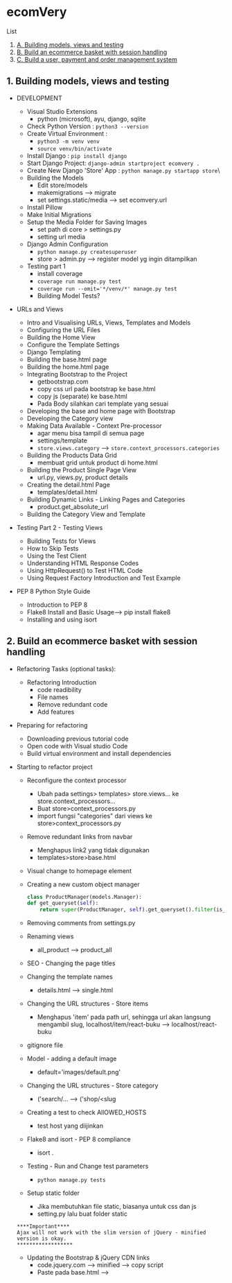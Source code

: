 # ecomVery
List
1. [ A. Building models, views and testing ](#A)
2. [ B. Build an ecommerce basket with session handling ](#B)
3. [ C. Build a user, payment and order management system](#C)

<a name="A"></a>
## 1. Building models, views and testing
- DEVELOPMENT
    - Visual Studio Extensions
        - python (microsoft), ayu, django, sqlite
    - Check Python Version : `python3 --version`
    - Create Virtual Environment : 
        - `python3 -m venv venv`
        - `source venv/bin/activate`
    - Install Django : `pip install django`
    - Start Django Project: `django-admin startproject ecomvery .`
    - Create New Django 'Store' App : `python manage.py startapp store`\
    - Building the Models
        - Edit store/models
        - makemigrations --> migrate
        - set settings.static/media --> set ecomvery.url
    - Install Pillow
    - Make Initial Migrations
    - Setup the Media Folder for Saving Images
        - set path di core > settings.py
        - setting url media
    - Django Admin Configuration
        - `python manage.py createsuperuser`
        - store > admin.py --> register model yg ingin ditampilkan
    - Testing part 1
        - install coverage
        - `coverage run manage.py test`
        - `coverage run --omit='*/venv/*' manage.py test`
        - Building Model Tests?

- URLs and Views
    - Intro and Visualising URLs, Views, Templates and Models
    - Configuring the URL Files
    - Building the Home View
    - Configure the Template Settings
    - Django Templating
    - Building the base.html page
    - Building the home.html page
    - Integrating Bootstrap to the Project
        - getbootstrap.com
        - copy css url pada bootstrap ke base.html
        - copy js (separate) ke base.html
        - Pada Body silahkan cari template yang sesuai
    - Developing the base and home page with Bootstrap
    - Developing the Category view
    - Making Data Available - Context Pre-processor
        - agar menu bisa tampil di semua page
        - settings/template
        - `store.views.category` --> `store.context_processors.categories`
    - Building the Products Data Grid
        - membuat grid untuk product di home.html
    - Building the Product Single Page View
        - url.py, views.py, product details
    - Creating the detail.html Page
        - templates/detail.html
    - Building Dynamic Links - Linking Pages and Categories
        - product.get_absolute_url
    - Building the Category View and Template

- Testing Part 2 - Testing Views
    - Building Tests for Views
    - How to Skip Tests
    - Using the Test Client
    - Understanding HTML Response Codes
    - Using HttpRequest() to Test HTML Code
    - Using Request Factory Introduction and Test Example

- PEP 8 Python Style Guide
    - Introduction to PEP 8
    - Flake8 Install and Basic Usage--> pip install flake8
    - Installing and using isort

<a name="B"></a>
## 2. Build an ecommerce basket with session handling
- Refactoring Tasks (optional tasks):
    - Refactoring Introduction
        - code readibility
        - File names
        - Remove redundant code
        - Add features
- Preparing for refactoring
    - Downloading previous tutorial code
    - Open code with Visual studio Code
    - Build virtual environment and install dependencies
- Starting to refactor project
    - Reconfigure the context processor
        - Ubah pada settings> templates> store.views... ke store.context_processors...
        - Buat store>context_processors.py
        - import fungsi "categories" dari views ke store>context_processors.py
    - Remove redundant links from navbar
        - Menghapus link2 yang tidak digunakan
        - templates>store>base.html
    - Visual change to homepage element
    
    - Creating a new custom object manager
        ```py
        class ProductManager(models.Manager):
        def get_queryset(self):
            return super(ProductManager, self).get_queryset().filter(is_active=True)
        ```
    - Removing comments from settings.py
    - Renaming views
        - all_product --> product_all
    - SEO - Changing the page titles 
    - Changing the template names
        - details.html --> single.html
    - Changing the URL structures - Store items
        - Menghapus 'item' pada path url, sehingga url akan langsung mengambil slug, localhost/item/react-buku --> localhost/react-buku
    - gitignore file
    - Model - adding a default image
        - default='images/default.png'
    - Changing the URL structures - Store category
        - ('search/<slug>... --> ('shop/<slug
    - Creating a test to check AllOWED_HOSTS
        - test host yang diijinkan
    - Flake8 and isort - PEP 8 compliance
        - isort .
    - Testing - Run and Change test parameters
        - `python manage.py tests`
    - Setup static folder
        - Jika membutuhkan file static, biasanya untuk css dan js
        - setting.py lalu buat folder static
    ```
    ****Important****
    Ajax will not work with the slim version of jQuery - minified version is okay.
    ******************
    ```

    - Updating the Bootstrap & jQuery CDN links
        - code.jquery.com --> minified --> copy script
        - Paste pada base.html --> <script>
    - Finished refactoring
        - kode mudah dibaca
        - penamaan files
        - menghilangkan kode yang tumpang tindih/redundant
        - menambahkan fitur
- Introducing Sessions (optional step):
    - Pengenalan session
        - session adalah informasi yang bersifat sementara dan interaktif
        - satu user per session - melakukan perubahan data berdasarkan per kunjungan user
        - Menyimpan data pada server-side
        - User menerima session ID
        - session ID dibutuhkan untuk pengambilan data
    - Visual explanation of sessions - penjelasan
         - ![session](https://user-images.githubusercontent.com/24581953/143838596-0e442daf-eec2-46ab-b222-b0e3bf1d0177.jpg)
    - Viewing the Django database - session table
        - plugin SQLlite-vscode
        - sudo install sqlite
        - table django_session
        - cek session by shell:
            - python manage.py shell
            ```
            from django.contrib.sessions.models import Session
            s = Session.objects.get(pk='5n6oxua39ths121v1r2ptjb68d9kqm5w')
            s.get_decoded()
            ```
    - Viewing the session in the browser console
    ![sessions](https://user-images.githubusercontent.com/24581953/144684799-90811cde-912f-468f-8c8d-ab17530054ea.jpg)
    ![sessions2](https://user-images.githubusercontent.com/24581953/144684821-fc5f9842-bd08-41ae-b1bc-32ad6db55957.jpg)
    - Django required resources to enable sessions
    ![sessions3](https://user-images.githubusercontent.com/24581953/144684838-73c4cf78-6958-4c1d-9180-d7601df66e5b.jpg)

![session part1](https://user-images.githubusercontent.com/24581953/145327404-5552acb6-0144-43ee-af71-a280f3cf0731.jpg)
- Development Part 1.0 (Setup):
    - Introduction
    - Create a new app - basket
        - `python manage.py createapp basket`
    - Remove unnecessary files
        - hapus `test.py` dan `admin.py`
    - core basket urls --> ` core > urls.py > path('basket/', include('basket.urls', namespace='basket')),` --> semua url yg berhubungan dg basket diarahkan ke `basket > urls.py`
    - basket summary url --> `basket > urls.py > 'path('', views.basket_summary, name='basket_summary'),'`
    - basket summary view --> `basket > views.py > def basket_summary()'`
    - basket summary template --> `templates > store > basket > summary.html` --> basic saja, nanti di update di 2.0
    - Making the basket icon/button for the navbar --> `https://getbootstrap.com/docs/5.0/components/buttons/`
    - VSC extension for formatting HTML/Python template files
        - plugin -BEAUTIFY untuk merapikan html/js > `command: beautify file`

- Development Part 1.2 (Create a Session & Context processor):
    - Building sessions
        - `basket > basket.py`
        - `class Basket() > def __init__()` --> function yang diakses pertama kali
    - Building the context_processor file
        -
        ```
        fungsi context_processors adalah sebuah metode untuk mempermudah kita menampilkan data secara global tanpa harus membuat fungsi yang saama berulang kali di banyak views / templates.
        ```
        - `basket > context_processors.py > def basket()`
        - `core > TEMPLATES=[] > OPTIONS:{} > 'basket.context_processors.basket',` --> registrasi di core
    - Testing the initial session setup
        - `basket.py > 'def __init__'`
        - set skey --> `...basket = self.session['skey'] = {'number': 12345}`
        - cari session id di browser --> inspect/application/cookies
        - atau bisa cek di table database sqlite3 > django_session
        - `python manage.py shell`
            ```py
            from django.contrib.sessions.models import Session

            s = Session.objects.get(pk='i0zrp54n5lrynjkqe0eqfqqtm5qu2803')
            s.get_decoded()

            output = 12345
            ```
- Development Part 1.3 (Add to session functionality):
    - Building the add to basket button functionality (Ajax)
        - Tujuan: Memfungsikan tombol add to basket pada single.html
        - Pastikan versi jquery update pada `base.html`
        - basket add template -->
            - `templates > products > single.html > ...id="add-button" value="{{product.id}}..."`
            - `templates > products > single.html > AJAX Script -->$(document).on('click', '#add-button', function (e) { ...`
        - basket add url --> `basket > urls.py > 'path('add/',views.basket_add, name='basket_add'),'`
        - basket add view --> `basket > views.py > def basket_add()`
        - basket.py --> `basket > basket.py > basket class () --> def add()`
        - tes fungsi add to basket button pada single.html berupa (json response)  --> `basket > views.py > basket_add()`
        ```py
        from django.http import JsonResponse
        ...
        response = JsonResponse({'test':'data'})
        return response
        ```
        ```py
        python manage.py shell

        # Sebelum button 'add to basket' di tekan
        from django.contrib.sessions.models import Session
        s = Session.objects.get(pk='i0zrp54n5lrynjkqe0eqfqqtm5qu2803')
        s.get_decoded()
        {'skey': {}} # kosong

        # Setelah button 'add to basket' di tekan
        {'skey': {'1': {'price': '40.00', 'qty': 1}}} 
        ```
    - Adding the Qty to the session data
        - Tujuan: Tes Fungsi `Quantity drop down select` pada single.html
        - Untuk tes console, tambahkan pada script ajax `console.log($('#select option: selected').text())`
        - `views.py > basket_add()`
            ```py
            ...
            basket.add(product=product, qty=product_qty)

            basketqty = basket.__len__()
            response = JsonResponse({'qty': basketqty})
            ```
        - Tes tombol quantity & add to basket, --> inspect > console, output: 1,2,3,4
        - Hasil akhir. pilih quantity --> tekan basket button = basket total. ketika memilih produk lain, akan otomatis menambah jumlah basket 
        

![session-delete](https://user-images.githubusercontent.com/24581953/145327750-fc8a2e58-2f12-4a15-be7a-af745bd3f319.jpg)
- Development Part 2.0 (Deleting basket/session data): test
    - Tujuan: Halaman kumpulan produk yang masuk di basket dg fitur add & delete button
    - Updating `templates > basket > summary.html`
        ```py
        {% for item in basket %}
        {% with product=item.product %}
        ...<div data-index="{{product.id}}..."
        ```
    - Iterating over the session data
        - `basket > basket.py >  def __iter__()`
    - Get the total price of the basket items
        - `basket > basket.py > def get_total_price()`

- Development Part 2.1(Front-end - deleting basket/session data):
    - Delete basket ( AJAX )
        - Tujuan: Memfungsikan tombol delete pada `templates > basket > summary.html`
        - basket delete template- -> updating summary.html
            - `templates > basket > summary.html > ...id="delete-button" data-index="{{product.id}}...`
            - `templates > basket > summary.html > AJAX script -->  $(document).on('click', '.delete-button', function (e) { ...`
        - basket delete url --> `basket > urls.py > 'path('delete/',views.basket_delete, name='basket_delete'),'`
        - basket delete view --> `basket > views.py > def basket_delete()`
    - Handling remove items in the basket class
        - `basket > basket.py > def delete()`
        - `basket > basket.py > def save()`
    - Resolving the unique DOM ID issue with Ajax
        - Issue : setelah tombol delete ditekan, harus di refresh dulu baru product bisa terhapus
        - `...data-index="{{product.id}}..."`

    - Removing elements from the page with JavaScript ( AJAX )
        - templates > basket > summary.html
        ```js
        ...
        success: function (json) {
            $('.product-item[data-index="' + prodid + '"]').remove();
            document.getElementById("subtotal").innerHTML = json.subtotal;
            document.getElementById("basket-qty").innerHTML = json.qty
        },
        ...
        ```

![sessions-update](https://user-images.githubusercontent.com/24581953/145501050-fc317711-948f-42b5-989b-84e8a09814e4.jpg)

- Development Part 3.0 (Updating basket/session data):
    - Capturing the user selection
    - Update basket ( AJAX )
        - Tujuan: Memfungsikan tombol quantity & update pada `templates > basket > summary.html`
        - basket update template- -> updating summary.html
            - `templates > basket > summary.html > ...id="update-button" data-index="{{product.id}}...`
            - `templates > basket > summary.html > AJAX script -->  $(document).on('click', '.update-button', function (e) {`
        - basket delete url --> `basket > urls.py > 'path('update/',views.basket_update, name='basket_update'),'`
        - basket delete view --> `basket > views.py > def basket_update()`
    - Updating the front-end code for update (AJAX code)
        - `templates > basket > summary.html`
        ```js
            success: function (json) {
            document.getElementById("basket-qty").innerHTML = json.qty
            document.getElementById("subtotal").innerHTML = json.subtotal
        },
        ```
        ```js
        ...
        Sub Total: Rp. <div id="subtotal" class="d-inline-flex">{{basket.get_total_price}}
        ...
        ```
    - Resolving known issues
    3.50
    harus di refresh baru berubah
    
    - Resolving final issue

- Testing
    - Introduction : python manage.py test
    - Running existing tests
        - store > tests > test_views.py
        ```py
         - deactivated test_view_function() after web using a session
         - add 'session test code' to test_homepage_html()

         from importlib import import_module
         from django.conf import settings

         ...
         def test_homepage_html()
         ...
         engine = import_module(settings.SESSION_ENGINE) 
         request.session = engine.SessionStore()
         ...

        ```
        
    - Running coverage - assessing tests required
        
        - `coverage run manage.py test`
        - `coverage run --omit='*/venv/*' manage.py test`
        - `coverage html`
        - htmlcov > index.html
        - Note:
            - (__init__.py di setiap folder test mengindikasikan folder tersebut yang akan dieksekusi untuk test)
            - setelah melakukan perubahan pada test langkah coverage diulangi sehingga html lama ter replace

    - Building tests for the basket app
        - `basket > test > test_views.py`
        - lakukan coverage

<a name="C"></a>
## 3. Build a user, payment and order management system
- screenshot `user`
- Changing the UI of the templates
    - static > core > css > base.css --> override bootstrap, dropdown menu, font, nav, logo, footer
    - static > basket > css > basket.css -->
    - Inject ke templates > store > base.html
- Finished updating templates
    -Code after refactoring https://github.com/veryacademy/django...

- Stage 1.0 - User management

    - Introduction
    - Start building the user app
        - `python manage.py startapp account`
        - core > register 'account'
    - Building the user model
        - account > models
            - class UserBase()
                - UserBase models
                - `pip install django-countries` --> untuk country fields
        
            - class CustomAccountManager()
                - def createSuperUser()
                - def createuser()
        - core > settings.py > 
            ```py
            AUTH_USER_MODEL = "account.UserBase"
            LOGIN_REDIRECT_URL = "/account/dashboard"
            LOGIN_URL = "/account/login/"
            ```
    - Updating the products model
        - store > models.py > class Product()
            - `created_by = models.ForeignKey(settings.AUTH_USER_MODEL, on_delete=models.CASCADE, related_name='product_creator')`
    - User admin 
        - account > admin.py > `admin.site.register(UserBase)`
    - Migrate
        - `python manage.py makemigration && python manage.py migrate`
        - `python manage.py createsuperuser`
        - `python manage.py runserver`
        - 127.0.0.1/admin/ --> login menggunakan email

- Stage 1.1 - User signup with email confirmation

    - Start building user signup
    - Building the form
        - `account > forms.py > registrationForm()`
    - Building the view
        - `account > views.py > account_register()`
    - Generating hash keys in Django
        - account > token.py
        - `pip install six`
    - Finishing the email setup
        - `account > views.py`
        ```py
        from django.utils.encoding import force_bytes, force_text
        from django.utils.http import urlsafe_base64_decode, urlsafe_base64_encode
        ```
        - `account > views.py > def account_register() > #setup email`
    - Building the email template
        - `templates > account > registration > account_activation_email.html`
    - Building the registration template
        - `templates > account > registration > register.html`
    - Building the registration URL
        - `core > urls.py > path('account/', include('account.urls', namespace='account')),`
        - `account > urls.py > path('register/', views.account_register, name='register'),`
    - Finishing the registration form
        - `account > forms.py > RegistrationForm() --> clean_username(), clean_password2(), clean_email(), __init__()`
    - Templating and final functions
        - `core > settings.py > EMAIL_BACKEND = 'django.core.mail.backends.console.EmailBackend'`
        - `account > urls.py > path('activate/<slug:uidb64>/<slug:token>)/', views.account_activate, name='activate'),`
        - `template > account > registration > account_activation_email.html`
        - `account > views.py > account_activate()`
        - `template > account > registration > activation_invalid.html`
        - `account > urls.py > path('dashboard/', views.dashboard, name='dashboard'),`
        - decorators
            - account > views.py
            ```py
            ...
            from django.contrib.auth.decorators import login_required
            ...
            @login_required
            def dashboard(request):
            ...
            
            

            ```
         
    - Building up the dashboard
        - `template > account > user > dashboard.html`

- Stage 1.2 - Login/Logout
    - Login
        - `account > urls.py > path('login/', auth_views.LoginView.as_view(template_name='account/registration/login.html', form_class=UserLoginForm), name='login'),`
    - Login form 
        - account > forms.py > 
            - `from django.contrib.auth.forms import (AuthenticationForm, PasswordResetForm,SetPasswordForm)`
            - `UserLoginForm()`
    - Login template
        - `template > account > registration > login.html`
    - Logout URL and link updates
        - `account > urls.py > path('logout/', auth_views.LogoutView.as_view(next_page='/account/login/'), name='logout'),`
        - templates > store > products > base.html >
        ```py
        ...
        <a type="button" role="button" href="{% url "account:logout" %}"
        ...
        ```

- Stage 1.3 Update/Edit and delete account
    - Edit user 
    - URL for edit user profile
        - `account > urls.py > path('profile/edit/', views.edit_details, name='edit_details'),`
    - Create view for profile edit
        - `account > views.py >`
            ```py
            ...
            @login_required
            def edit_details(request):
            ...
            ```
    - Create form for profile edit
        - `account > forms.py > UserEditForm()` 
    - Profile edit template
        - `templates > account > user > edit_details.html`
    - Delete user
        - `account > urls.py > path('profile/delete_user/', views.delete_user, name='delete_user'),`
        - `account > urls.py > path('profile/delete_confirm/', TemplateView.as_view(template_name="account/user/delete_confirm.html"), name='delete_confirmation'),`
        - `account > views >`
            ```py
            ...
            @login_required
            def delete_user(request):
            ...
            ```
        - `templates > account > user > delete_confirm.html`
    - Forgotten password
        - `account > urls.py >`
            ```py
            ...
            path('password_reset/', auth_views.PasswordResetView.as_view ...
            path('password_reset_confirm/<uidb64>/<token>', auth_views.PasswordResetConfirmView.as_view...
            path('password_reset/password_reset_email_confirm/',TemplateView.as_view ...
            path('password_reset_confirm/Mg/password_reset_complete/',TemplateView.as_view...
            ...
            ```
        - `account > forms.py` >
            ```py
            PwdResetForm()
            PwdResetConfirmForm()
            ```
    
    - Email template
        - `templates > account > password_reset_email.html`
    - Password reset template
        - `templates > account > password_reset_form.html`
        - `templates > account > reset_status.html`

- Stage 2.0 - Payment
    - Introduction
    - Stripe payment stages
    - Build payment app
        - `python manage.py startapp payment`
        - core > registrasi 'payment'
    - Payment template
        - `templates > payment > home.html`
    - Payment URL
        - `core > urls.py > path('payment/', include('payment.urls', namespace='payment')),`
        - `payment > urls.py > path('', views.BasketView, name='basket'),`
    - Payment view
        ```py
        @login_required
        def BasketView(request):
        ```
    - Stripe Elements 
        - dashboard.stripe.com/test/apikeys --> publish key & secret key
        - 
            ```py
            def BasketView(request):
                ...
                stripe.api_key = '<SECRET KEY>'
                intent = stripe.PaymentIntent.create(
                    amount=total,
                    currency='gbp',
                    metadata={'userid': request.user.id}
                )

                return render(request, 'payment/home.html', {'client_secret': intent.client_secret})
            ```
        - `pip install stripe=2.6.3`
        - `templates > payment > home.html`
            - `<button id="submit" class="btn btn-primary w-100 fw-bold" data-secret="{{ client_secret }}">Pay</button>`
            -
            ```js
            <script>
                {% comment %} Make csrf token availble in JS files {% endcomment %}
                var CSRF_TOKEN = '{{ csrf_token }}';
            </script>
            <script src="https://js.stripe.com/v3/"></script>
            <script src="{% static 'payment/index.js' %}" data-rel-js></script>
            ```
        - `static > payment > index.js '
            ```js
            var stripe = Stripe(<PUBLISH KEY>)`
            ...
            ```
        - stripe.com/docs/stripe-js
        - lakukan transaksi
        - cek pada stripe.com apakah transaksi sudah masuk

    - Stripe CLI
        - DOC : https://stripe.com/docs/stripe-cli
        - Download the latest linux tar.gz file from https://github.com/stripe/stripe-cli/releases/latest
        - Unzip the file: tar -xvf stripe_X.X.X_linux_x86_64.tar.gz
        - Move ./stripe to your execution path. --> sudo mv stripe /usr/local/bin
        - terminal > stripe login
        - klik link auth, masukkan password di browser. Stripe CLI siap digunakan
        - Coba lakukan checkout
        - terminal > stripe listen --> setiap ada transaksi akan muncul
 
- Stage 3.0 Order capture/Management
    - Build orders app
        - `python manage.py startapp orders`
        - Registrasi di core
    - Order models
        - `orders > models.py`
        - makemigrations & migrate
    - Connect orders to payment
        - `orders > views.py`
        - `core > urls.py > path('orders/', include('orders.urls', namespace='orders')),`
        - `orders > urls.py > path('add/', views.add, name='add'),`
    - Setting up Stripe webhooks
        - `payment > views.py >`
        ```py
        @csrf_exempt
        def stripe_webhook(request):
            ...
            # Handle the event
        if event.type == 'payment_intent.succeeded':
            payment_confirmation(event.data.object.client_secret)
            ...
        ```
        - `orders > views.py > `
        ```py
        ...
        def payment_confirmation(data):
            Order.objects.filter(order_key=data).update(billing_status=True)
        ...
        ```
        - `payment > views.py`>
        ```py
        def order_placed(request):
            basket = Basket(request)
            basket.clear()
            return render(request, 'payment/orderplaced.html')

        ```
        - `templates > payment > orderplaced.html`
        - `payments > urls.py >`
            ```py        
            path('orderplaced/', views.order_placed, name='order_placed'),
            path('webhook/', views.stripe_webhook),
            ```
        - `basket > basket.py >`
        ```py
        def clear(self):
            # Remove basket from session
            del self.session['skey']
            self.save()
        ```
        - core > settings.py >
        ```py
        # Stripe Payment
        PUBLISHABLE_KEY = 'xxx'
        SECRET_KEY = 'xxx'
        STRIPE_ENDPOINT_SECRET = 'xxx'
        ```
        - `terminal > stripe listen --forward-to localhost:8000/payment/webhook/`
        - lakukan transaksi checkout, setelah berhasil akan redirect ke http://127.0.0.1:8000/payment/orderplaced/
        - pada http://127.0.0.1:8000/admin > orders, checklist Billing status seharusnya tercentang
        
    - Users orders setup in dashboard
        - core > settings.py > 
            ```py
            #Basket session ID
            BASKET_SESSION_ID = "basket"
            ```
        - templates > user > dashboard.html > {% for item in order.items.all %}
        - basket > basket.py > --ganti __init__ pada `skey`
        ```py
        from django.conf import settings

        ...
        def __init__(self, request):
            self.session = request.session
            basket = self.session.get(settings.BASKET_SESSION_ID)
            if settings.BASKET_SESSION_ID not in request.session:
                basket = self.session[settings.BASKET_SESSION_ID] = {}
            self.basket = basket
        ...
        def clear(self):
            #Remove basket from session
            del self.session[settings.BASKET_SESSION_ID]
            self.save()

        ```
    - Update basket payment with postage calculation
        - `python manage.py test`

<a name="D">Refactor</a>
## 4. Refactor
- Refactoring store templates
- Refactoring basket templates
- Refactoring account templates
- Refactoring payment templates

<a name="E">MPTT</a>
## 5. Multi-Product Types Database Implementation
- Introduction
    - Implementasinya pada sub category product, lebih mudah menentukan parent / childnya
- Content
- Preview of db schema
- Start-up project
- Black and isort vscode automation
- Sorting the requirements text
- Modularising settings.py
    - core > settings > __init__.py
    - move settings.py ke dir diatas, rename menjadi base.py
    - ubah basedir --> `BASE_DIR = Path(__file__).resolve().parent.parent.parent`
    - manage.py > `'DJANGO_SETTINGS_MODULE', 'ecomvery.settings.base'`
- Django-debug-toolbar
    - pip install django-debug-toolbar
    - pastikan core > settings --> DEBUG = True
    - core > settings > dev_debug.py
    - manage.py > `'DJANGO_SETTINGS_MODULE', 'ecomvery.settings.dev_debug'`
    - core > urls.py >  `path("__debug__/", include(debug_toolbar.urls)),`
- Database schema walkthrough
    - dbdiagram.io/d
    - _documentation > database_schema.txt
- Building the database
    - hapus model database lama
    - pip install django-mptt
    - store > models.py --> perubahan besar pada models
- Finish building database 
    - Migration : makemigrations && migrate
- Integrating db into templates intro
    - Setting up admin.py --> - menampilkan data models pada admin
    - Integrating db into templates - perubahan template tag merujuk pada models baru

<a name="F"></a>
## 6. CRUD and UUID - Managing multiple addresses
- Introduction
    - Preview of build features
        - Implementasinya adalah penggunaan custom id 
    - Workflow
    - Account model changes
- DB Development
    - Start changing the account table model
        - lihat table baru --> customer & address
    - Actually making changes (sorry about the chatting)
        - account > models.py
        - Perubahan besar, dimana replace `UserBase()` dengan `Customer()` dan `Address()`
    - Introducing the UUID field
        - pada Address() menguunakan 'UUIDField'
        - Berfungsi sebagai custom id
    - Fixing problems with the changes we made in the account model
        - Fixing code2 di file lain menyesuaikan perubahan yang ada di model
        - makemigrations && migrate 
    - Turn off the Django debug toolbar


- UI Changes

    - Making changes to the dashboard UI --> base.py
    - menampilkan nama user pada dashboard ketika login
    - templates > account > dashboard > dashboard.html
    - templates > account > sub_base.html

- CRUD

    - Building the URLS for the address CRUD system
        - account > urls.py
        - path("addresses/" ...
    - Add address 
        - account > forms.py > `class UserAddressForm(forms.ModelForm):...`
        - account > views > `def add_address(request):...`
        - urls
        - templates > account > dashboard > adresses.html
    - Edit address
        - account > views > `def edit_address(request):...`
        - url
        - templates > account > dashboard > edit_adresses.html
    - Delete address
        - account > views > `def delete_address(request, id):...`
        - url
    - Set default address
        - account > views > `def set_default(request, id):...`

<a name="G"></a>
## 6. Customer Wish List
- Introduction
- Understanding one-to-one fields
- Adding/migrating a one-to-one field in database
    - store > models.py > Product()
    - `users_wishlist = models.ManyToManyField(settings.AUTH_USER_MODEL, related_name="user_wishlist", blank=True)`
- Workflow for creating a Wish-List
- Setup the add_to_wishlist URL and view
    - account > urls.py > wishlist
- Moving to the front-end - add the Wish List button
    - templates > store > single.html
- Hook up the user dashboard with the Wish List functions
    - Menambahkan menu wish list di dashboard --> `templates > account > dashboard > dashboard.html`
    - Halaman wish list --> `templates > account > dashboard > user_wish_list.html`
    - views untuk wish list --> `account > views > wishlist() && add_to_wish_list() `
    - urls --> `account > urls.py > wishlist`
- Django message framework - implement messages
    - core > 
        - 'django.contrib.messages',
        - 'django.contrib.messages.middleware.MessageMiddleware',
    - handle pesan sukses dan delete wishlist --> `account > views > add_to_wish_list() `
    - alert ketika add wish list --> `templates > store > single.html`
